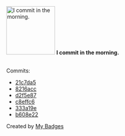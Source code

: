 <img src="https://my-badges.github.io/my-badges/morning-commits.png" alt="I commit in the morning." title="I commit in the morning." width="128">
<strong>I commit in the morning.</strong>
<br><br>

Commits:

- <a href="https://github.com/EuDs63/EuDs63.github.io/commit/21c7da531c27cc6f625dd353e13f0d5a3bc0a705">21c7da5</a>
- <a href="https://github.com/EuDs63/EuDs63.github.io/commit/8216acce7dec892e6519ed23072fd7f56ce29408">8216acc</a>
- <a href="https://github.com/EuDs63/EuDs63.github.io/commit/d2f5e87f190f12416e0b159e31e7a04216ae3d49">d2f5e87</a>
- <a href="https://github.com/EuDs63/EuDs63.github.io/commit/c8effc6756cc72b23239655790acaf707d4bcdef">c8effc6</a>
- <a href="https://github.com/EuDs63/ffmpy/commit/333a19ee4d21f32537c0508aa1942ef1aa7afe24">333a19e</a>
- <a href="https://github.com/EuDs63/EuDs63.github.io/commit/b608e2238489444b586b464865d21e01ea047d8d">b608e22</a>


Created by <a href="https://github.com/my-badges/my-badges">My Badges</a>